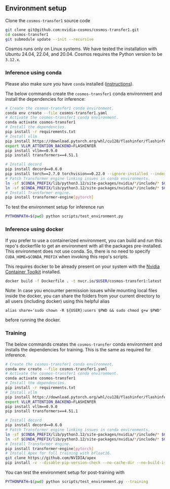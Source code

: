 ## Environment setup

Clone the `cosmos-transfer1` source code
```bash
git clone git@github.com:nvidia-cosmos/cosmos-transfer1.git
cd cosmos-transfer1
git submodule update --init --recursive
```

Cosmos runs only on Linux systems. We have tested the installation with Ubuntu 24.04, 22.04, and 20.04.
Cosmos requires the Python version to be `3.12.x`.

### Inference using conda

Please also make sure you have `conda` installed ([instructions](https://docs.conda.io/projects/conda/en/latest/user-guide/install/index.html)).

The below commands create the `cosmos-transfer1` conda environment and install the dependencies for inference:
```bash
# Create the cosmos-transfer1 conda environment.
conda env create --file cosmos-transfer1.yaml
# Activate the cosmos-transfer1 conda environment.
conda activate cosmos-transfer1
# Install the dependencies.
pip install -r requirements.txt
# Install vllm
pip install https://download.pytorch.org/whl/cu128/flashinfer/flashinfer_python-0.2.5%2Bcu128torch2.7-cp38-abi3-linux_x86_64.whl
export VLLM_ATTENTION_BACKEND=FLASHINFER
pip install vllm==0.9.0
pip install transformers==4.51.1

# Install decord
pip install decord==0.6.0
pip install torch==2.7.0 torchvision==0.22.0 --ignore-installed --index-url https://download.pytorch.org/whl/cu128
# Patch Transformer engine linking issues in conda environments.
ln -sf $CONDA_PREFIX/lib/python3.12/site-packages/nvidia/*/include/* $CONDA_PREFIX/include/
ln -sf $CONDA_PREFIX/lib/python3.12/site-packages/nvidia/*/include/* $CONDA_PREFIX/include/python3.12
# Install Transformer engine.
pip install transformer-engine[pytorch]
```

To test the environment setup for inference run
```bash
PYTHONPATH=$(pwd) python scripts/test_environment.py
```

### Inference using docker

If you prefer to use a containerized environment, you can build and run this repo's dockerfile to get an environment with all the packages pre-installed. This environment does not use conda. So, there is no need to specify `CUDA_HOME=$CONDA_PREFIX` when invoking this repo's scripts.

This requires docker to be already present on your system with the [Nvidia Container Toolkit](https://docs.nvidia.com/datacenter/cloud-native/container-toolkit/latest/install-guide.html) installed.

```bash
docker build -f Dockerfile . -t nvcr.io/$USER/cosmos-transfer1:latest
```

Note: In case you encounter permission issues while mounting local files inside the docker, you can share the folders from your current directory to all users (including docker) using this helpful alias
```
alias share='sudo chown -R ${USER}:users $PWD && sudo chmod g+w $PWD'
```
before running the docker.

### Training

The below commands creates the `cosmos-transfer` conda environment and installs the dependencies for training. This is the same as required for inference.
```bash
# Create the cosmos-transfer1 conda environment.
conda env create --file cosmos-transfer1.yaml
# Activate the cosmos-transfer1 conda environment.
conda activate cosmos-transfer1
# Install the dependencies.
pip install -r requirements.txt
# Install vllm
pip install https://download.pytorch.org/whl/cu128/flashinfer/flashinfer_python-0.2.5%2Bcu128torch2.7-cp38-abi3-linux_x86_64.whl
export VLLM_ATTENTION_BACKEND=FLASHINFER
pip install vllm==0.9.0
pip install transformers==4.51.1

# Install decord
pip install decord==0.6.0
# Patch Transformer engine linking issues in conda environments.
ln -sf $CONDA_PREFIX/lib/python3.12/site-packages/nvidia/*/include/* $CONDA_PREFIX/include/
ln -sf $CONDA_PREFIX/lib/python3.12/site-packages/nvidia/*/include/* $CONDA_PREFIX/include/python3.12
# Install Transformer engine.
pip install transformer-engine[pytorch]
# Install Apex for full training with bfloat16.
git clone https://github.com/NVIDIA/apex
pip install -v --disable-pip-version-check --no-cache-dir --no-build-isolation --config-settings "--build-option=--cpp_ext" --config-settings "--build-option=--cuda_ext" ./apex
```

You can test the environment setup for post-training with
```bash
PYTHONPATH=$(pwd) python scripts/test_environment.py --training
```
